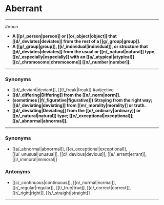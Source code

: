 # Aberrant
---
#noun
- **A [[p/_person|person]] or [[o/_object|object]] that [[d/_deviates|deviates]] from the rest of a [[g/_group|group]].**
- **A [[g/_group|group]], [[i/_individual|individual]], or structure that [[d/_deviates|deviates]] from the usual or [[n/_natural|natural]] type, [[e/_especially|especially]] with an [[a/_atypical|atypical]] [[c/_chromosome|chromosome]] [[n/_number|number]].**
---
### Synonyms
- [[d/_deviant|deviant]], [[f/_freak|freak]]
#adjective
- **[[d/_differing|Differing]] from the [[n/_norm|norm]].**
- **(sometimes [[f/_figurative|figurative]]) Straying from the right way; [[d/_deviating|deviating]] from [[m/_morality|morality]] or truth.**
- **[[d/_deviating|Deviating]] from the [[o/_ordinary|ordinary]] or [[n/_natural|natural]] type; [[e/_exceptional|exceptional]]; [[a/_abnormal|abnormal]].**
---
### Synonyms
- [[a/_abnormal|abnormal]], [[e/_exceptional|exceptional]], [[u/_unusual|unusual]], [[d/_devious|devious]], [[e/_errant|errant]], [[i/_immoral|immoral]]
### Antonyms
- [[c/_continuous|continuous]], [[n/_normal|normal]], [[r/_regular|regular]], [[t/_true|true]], [[c/_correct|correct]], [[r/_right|right]], [[s/_straight|straight]]
---
